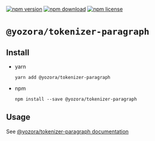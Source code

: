 [![npm version](https://img.shields.io/npm/v/@yozora/tokenizer-paragraph.svg)](https://www.npmjs.com/package/@yozora/tokenizer-paragraph)
[![npm download](https://img.shields.io/npm/dm/@yozora/tokenizer-paragraph.svg)](https://www.npmjs.com/package/@yozora/tokenizer-paragraph)
[![npm license](https://img.shields.io/npm/l/@yozora/tokenizer-paragraph.svg)](https://www.npmjs.com/package/@yozora/tokenizer-paragraph)


# `@yozora/tokenizer-paragraph`

## Install

  * yarn

    ```console
    yarn add @yozora/tokenizer-paragraph
    ```

  * npm

    ```console
    npm install --save @yozora/tokenizer-paragraph
    ```

## Usage

  See [@yozora/tokenizer-paragraph documentation](https://yozora.guanghechen.com/docs/package/tokenizer-paragraph)
